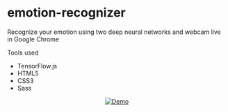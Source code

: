 # emotion-recognizer
Recognize your emotion using two deep neural networks and webcam live in Google Chrome

Tools used
* TensorFlow.js
* HTML5
* CSS3
* Sass

<div align="center">
  <a href="https://www.youtube.com/watch?v=WBi_PZ66z5E&feature=youtu.be"><img src="https://img.youtube.com/vi/WBi_PZ66z5E/0.jpg" alt="Demo"></a>
</div>
